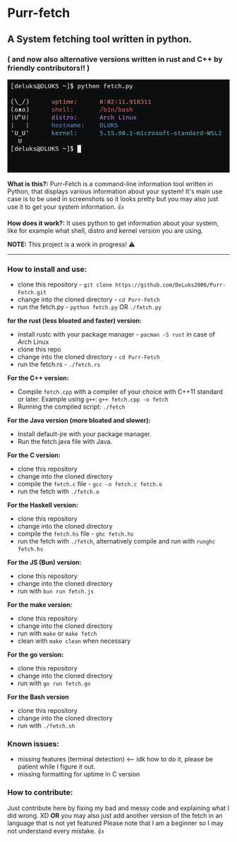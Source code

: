 #  Purr-fetch
## A System fetching tool written in python. 
### ( and now also alternative versions written in rust and C++ by friendly contributors!! )
![](https://github.com/DeLuks2006/Purr-Fetch/blob/main/Screen-from-WSL.png)

**What is this?:** Purr-Fetch is a command-line information tool written in Python, that displays various information about your system! It's main use case is to be used in screenshots so it looks pretty but you may also just use it to get your system information. 👍

**How does it work?:** It uses python to get information about your system, like for example what shell, distro and kernel version you are using.

**NOTE:** This project is a work in progress! ⚠️

---

### How to install and use:

* clone this repository - `git clone https://github.com/DeLuks2006/Purr-Fetch.git`
* change into the cloned directory - `cd Purr-Fetch`
* run the fetch.py - `python fetch.py` OR `./fetch.py`

**for the rust (less bloated and faster) version:**
* install rustc with your package manager - `pacman -S rust` in case of Arch Linux
* clone this repo
* change into the cloned directory - `cd Purr-Fetch`
* run the fetch.rs - `./fetch.rs`

**For the C++ version:**

- Compile `fetch.cpp` with a compiler of your choice with C++11 standard or later.
  Example using `g++`: `g++ fetch.cpp -o fetch`
- Running the compiled script:
  `./fetch`

**For the Java version (more bloated and slower):**

- Install default-jre with your package manager.
- Run the fetch.java file with Java.

**For the C version:**

- clone this repository
- change into the cloned directory
- compile the `fetch.c` file - `gcc -o fetch.c fetch.o`
- run the fetch with `./fetch.o`

**For the Haskell version:**

- clone this repository
- change into the cloned directory
- compile the `fetch.hs` file - `ghc fetch.hs`
- run the fetch with `./fetch`, alternatively compile and run with `runghc fetch.hs`

**For the JS (Bun) version:**

- clone this repository
- change into the cloned directory
- run with `bun run fetch.js`

**For the make version:**

- clone this repository
- change into the cloned directory
- run with `make` or `make fetch`
- clean with `make clean` when necessary

**For the go version:**

- clone this repository
- change into the cloned directory
- run with `go run fetch.go`

**For the Bash version**

- clone this repository
- change into the cloned directory
- run with `./fetch.sh`

### Known issues:
- missing features (terminal detection) <-- idk how to do it, please be patient while I figure it out.
- missing formatting for uptime in C version

### How to contribute:

Just contribute here by fixing my bad and messy code and explaining what I did wrong. XD
**OR** you may also just add another version of the fetch in an language that is not yet featured
Please note that I am a beginner so I may not understand every mistake. 👍
